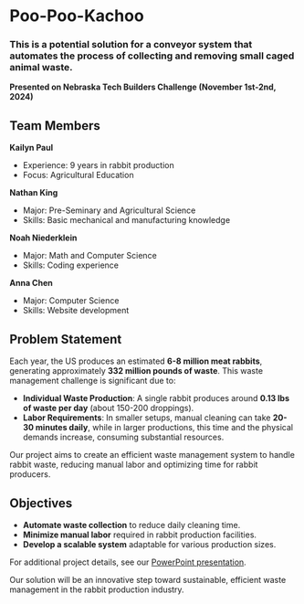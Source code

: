 # Poo-Poo-Kachoo
### This is a potential solution for a conveyor system that automates the process of collecting and removing small caged animal waste.
**Presented on Nebraska Tech Builders Challenge (November 1st-2nd, 2024)**

## Team Members

**Kailyn Paul**  
- Experience: 9 years in rabbit production  
- Focus: Agricultural Education  

**Nathan King**  
- Major: Pre-Seminary and Agricultural Science  
- Skills: Basic mechanical and manufacturing knowledge  

**Noah Niederklein**  
- Major: Math and Computer Science  
- Skills: Coding experience  

**Anna Chen**  
- Major: Computer Science  
- Skills: Website development  

## Problem Statement

Each year, the US produces an estimated **6-8 million meat rabbits**, generating approximately **332 million pounds of waste**. This waste management challenge is significant due to:

- **Individual Waste Production**: A single rabbit produces around **0.13 lbs of waste per day** (about 150-200 droppings).
- **Labor Requirements**: In smaller setups, manual cleaning can take **20-30 minutes daily**, while in larger productions, this time and the physical demands increase, consuming substantial resources.

Our project aims to create an efficient waste management system to handle rabbit waste, reducing manual labor and optimizing time for rabbit producers.

## Objectives

- **Automate waste collection** to reduce daily cleaning time.
- **Minimize manual labor** required in rabbit production facilities.
- **Develop a scalable system** adaptable for various production sizes.

For additional project details, see our [PowerPoint presentation](https://docs.google.com/presentation/d/1jwrfu0hvk9oI7jYrSxByEbPxNXPlBhjPth0v0p9b0AQ/edit?usp=sharing). 

Our solution will be an innovative step toward sustainable, efficient waste management in the rabbit production industry.

